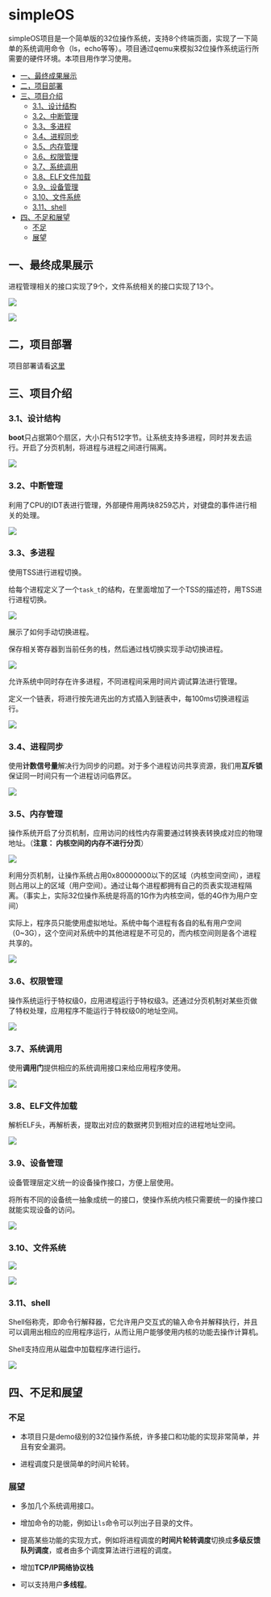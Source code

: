 # simpleOS

simpleOS项目是一个简单版的32位操作系统，支持8个终端页面，实现了一下简单的系统调用命令（ls，echo等等）。项目通过qemu来模拟32位操作系统运行所需要的硬件环境。本项目用作学习使用。


- [一、最终成果展示](#一最终成果展示)
- [二，项目部署](#二项目部署)
- [三、项目介绍](#三项目介绍)
    - [3.1、设计结构](#31设计结构)
    - [3.2、中断管理](#32中断管理)
    - [3.3、多进程](#33多进程)
    - [3.4、进程同步](#34进程同步)
    - [3.5、内存管理](#35内存管理)
    - [3.6、权限管理](#36权限管理)
    - [3.7、系统调用](#37系统调用)
    - [3.8、ELF文件加载](#38elf文件加载)
    - [3.9、设备管理](#39设备管理)
    - [3.10、文件系统](#310文件系统)
    - [3.11、shell](#311shell)
- [四、不足和展望](#四不足和展望)
    - [不足](#不足)
    - [展望](#展望)

## 一、最终成果展示


进程管理相关的接口实现了9个，文件系统相关的接口实现了13个。

![](https://img.xujintong.com/images/9e7796e75d0ff58348d6825ed7376517.zhongduan.webp)



![](https://img.xujintong.com/images/49db39c594fb3aa1f2b403a63b3a50fb.ls.webp)

## 二，项目部署

项目部署请看[这里](./deploy.md)

## 三、项目介绍

### 3.1、设计结构

**boot**只占据第0个扇区，大小只有512字节。让系统支持多进程，同时并发去运行。开启了分页机制，将进程与进程之间进行隔离。 

![](https://img.xujintong.com/images/6d3f155d1b977391d593fb0a5a4a00ca.%C3%A6%C2%93%C2%8D%C3%A4%C2%BD%C2%9C%C3%A7%C2%B3%C2%BB%C3%A7%C2%BB%C2%9F%C3%A8%C2%AE%C2%BE%C3%A8%C2%AE%C2%A1%C3%A7%C2%BB%C2%93%C3%A6%C2%9E%C2%84.webp)

### 3.2、中断管理

利用了CPU的IDT表进行管理，外部硬件用两块8259芯片，对键盘的事件进行相关的处理。

![](https://img.xujintong.com/images/aab8752c12cd841c11d0979eb3b1a1b1.%C3%A4%C2%B8%C2%AD%C3%A6%C2%96%C2%AD%C3%A7%C2%AE%C2%A1%C3%A7%C2%90%C2%86.webp)

### 3.3、多进程

使用TSS进行进程切换。

给每个进程定义了一个``task_t``的结构，在里面增加了一个TSS的描述符，用TSS进行进程切换。

![](https://img.xujintong.com/images/9082f9dba9c229058a93b90c67a00be7.%C3%A4%C2%BD%C2%BF%C3%A7%C2%94%C2%A8TSS%C3%A8%C2%BF%C2%9B%C3%A7%C2%A8%C2%8B%C3%A5%C2%88%C2%87%C3%A6%C2%8D%C2%A2.webp)

展示了如何手动切换进程。

保存相关寄存器到当前任务的栈，然后通过栈切换实现手动切换进程。

![](https://img.xujintong.com/images/b1c6ced71f84b2f34f978d38451ca5a7.%C3%A5%C2%A4%C2%9A%C3%A8%C2%BF%C2%9B%C3%A7%C2%A8%C2%8B1.webp)

允许系统中同时存在许多进程，不同进程间采用时间片调试算法进行管理。

定义一个链表，将进行按先进先出的方式插入到链表中，每100ms切换进程运行。

![](https://img.xujintong.com/images/e1950b185c3cd3b84baaea643f46866a.%C3%A5%C2%A4%C2%9A%C3%A8%C2%BF%C2%9B%C3%A7%C2%A8%C2%8B2.webp)

### 3.4、进程同步

使用**计数信号量**解决行为同步的问题。对于多个进程访问共享资源，我们用**互斥锁**保证同一时间只有一个进程访问临界区。

![](https://img.xujintong.com/images/b43301565be3e313fbd86d6c2b983d5f.%C3%A8%C2%BF%C2%9B%C3%A7%C2%A8%C2%8B%C3%A5%C2%90%C2%8C%C3%A6%C2%AD%C2%A5.webp)

### 3.5、内存管理

操作系统开启了分页机制，应用访问的线性内存需要通过转换表转换成对应的物理地址。（**注意： 内核空间的内存不进行分页**）

![](https://img.xujintong.com/images/daaaaf4c4950b20397a34c01e7542274.%C3%A5%C2%86%C2%85%C3%A5%C2%AD%C2%98%C3%A7%C2%AE%C2%A1%C3%A7%C2%90%C2%862.webp)

利用分页机制，让操作系统占用0x80000000以下的区域（内核空间空间），进程则占用以上的区域（用户空间）。通过让每个进程都拥有自己的页表实现进程隔离。（事实上，实际32位操作系统是将高的1G作为内核空间，低的4G作为用户空间）

实际上，程序员只能使用虚拟地址。系统中每个进程有各自的私有用户空间（0~3G），这个空间对系统中的其他进程是不可见的，而内核空间则是各个进程共享的。

![](https://img.xujintong.com/images/68f15e9688c2d4f6881ebb0c9dca0429.%C3%A5%C2%86%C2%85%C3%A5%C2%AD%C2%98%C3%A7%C2%AE%C2%A1%C3%A7%C2%90%C2%861.webp)

### 3.6、权限管理

操作系统运行于特权级0，应用进程运行于特权级3。还通过分页机制对某些页做了特权处理，应用程序不能运行于特权级0的地址空间。

![](https://img.xujintong.com/images/1f6dff30d73770625ea4d08e5a59bda9.%C3%A6%C2%9D%C2%83%C3%A9%C2%99%C2%90%C3%A7%C2%AE%C2%A1%C3%A7%C2%90%C2%86.webp)

### 3.7、系统调用

使用**调用门**提供相应的系统调用接口来给应用程序使用。

![](https://img.xujintong.com/images/0f42cc2a3230f33367ac2bdb21c6c1e0.%C3%A7%C2%B3%C2%BB%C3%A7%C2%BB%C2%9F%C3%A8%C2%B0%C2%83%C3%A7%C2%94%C2%A8.webp)

### 3.8、ELF文件加载

解析ELF头，再解析表，提取出对应的数据拷贝到相对应的进程地址空间。

![](https://img.xujintong.com/images/2c85647c2ccd22aa28d453c947770b09.ELF%C3%A6%C2%96%C2%87%C3%A4%C2%BB%C2%B6%C3%A5%C2%8A%C2%A0%C3%A8%C2%BD%C2%BD.webp)

### 3.9、设备管理

设备管理层定义统一的设备操作接口，方便上层使用。

将所有不同的设备统一抽象成统一的接口，使操作系统内核只需要统一的操作接口就能实现设备的访问。

![](https://img.xujintong.com/images/08683786206822fc6e0d2c757b5d530b.%C3%A8%C2%AE%C2%BE%C3%A5%C2%A4%C2%87%C3%A7%C2%AE%C2%A1%C3%A7%C2%90%C2%86.drawio.webp)

### 3.10、文件系统

![](https://img.xujintong.com/images/c80975b895df70762e5c02e1cfdc03b8.%C3%A6%C2%96%C2%87%C3%A4%C2%BB%C2%B6%C3%A7%C2%B3%C2%BB%C3%A7%C2%BB%C2%9F1.webp)

![](https://img.xujintong.com/images/9ccc6492d59a6c1e1913cd95f62c5644.%C3%A6%C2%96%C2%87%C3%A4%C2%BB%C2%B6%C3%A7%C2%B3%C2%BB%C3%A7%C2%BB%C2%9F2.webp)

### 3.11、shell

Shell俗称壳，即命令行解释器，它允许用户交互式的输入命令并解释执行，并且可以调用出相应的应用程序运行，从而让用户能够使用内核的功能去操作计算机。

Shell支持应用从磁盘中加载程序进行运行。

![](https://img.xujintong.com/images/064b2ee40da454253d6630ac0f0db9b6.shell.webp)

## 四、不足和展望

### 不足

- 本项目只是demo级别的32位操作系统，许多接口和功能的实现非常简单，并且有安全漏洞。

- 进程调度只是很简单的时间片轮转。

### 展望

- 多加几个系统调用接口。
- 增加命令的功能，例如让``ls``命令可以列出子目录的文件。
- 提高某些功能的实现方式，例如将进程调度的**时间片轮转调度**切换成**多级反馈队列调度**，或者由多个调度算法进行进程的调度。

- 增加**TCP/IP网络协议栈**
- 可以支持用户**多线程**。